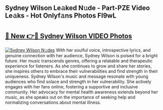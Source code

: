 ## Sydney Wilson Le𝚊ked N𝚞de - Part-PZE Video Le𝚊ks - Hot Onlyf𝚊ns Photos Fl9wL

# <h2><a href="http://ab36379.deff.icu/?id=Sydney+Wilson">🔗 New 👉🔴 Sydney Wilson VIDEO Photos</a></h2>

[![Sydney Wilson N𝚞des](https://i.imgur.com/rIISA9y.gif)](http://ab36379.deff.icu/?id=Sydney+Wilson)
With her soulful voice, introspective lyrics, and genuine connection with her audience, Sydney Wilson is poised for a bright future. Her music transcends genres, offering a relatable and therapeutic experience for listeners. As she continues to grow and share her stories, she inspires others to embrace their vulnerabilities and find strength in their uniqueness. Sydney Wilson's music and message resonate with young audiences who find solace and strength in her vulnerability. She actively engages with her fans online, fostering a supportive and inclusive community. Her advocacy for mental health awareness extends beyond her music, as she speaks out on the importance of seeking help and normalizing conversations about mental illness.
